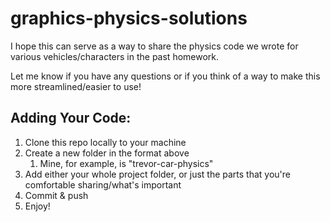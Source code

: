 # graphics-physics-solutions

I hope this can serve as a way to share the physics code we wrote for various vehicles/characters in the past homework.

Let me know if you have any questions or if you think of a way to make this more streamlined/easier to use!


## Adding Your Code:

1. Clone this repo locally to your machine
2. Create a new folder in the format above
   1. Mine, for example, is "trevor-car-physics"
3. Add either your whole project folder, or just the parts that you're comfortable sharing/what's important
4. Commit & push
5. Enjoy!
